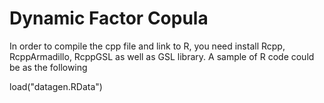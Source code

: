 # Dynamic Factor Copula
In order to compile the cpp file and link to R, you need install Rcpp, RcppArmadillo, RcppGSL as well as GSL library.
A sample of R code could be as the following

load("datagen.RData")

